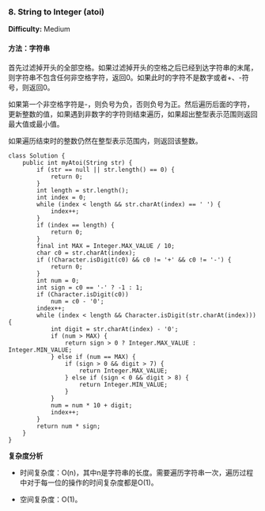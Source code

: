 ### 8. String to Integer (atoi)

**Difficulty:** Medium

#### 方法：字符串

首先过滤掉开头的全部空格。如果过滤掉开头的空格之后已经到达字符串的末尾，则字符串不包含任何非空格字符，返回0。如果此时的字符不是数字或者+、-符号，则返回0。

如果第一个非空格字符是-，则负号为负，否则负号为正。然后遍历后面的字符，更新整数的值，如果遇到非数字的字符则结束遍历，如果超出整型表示范围则返回最大值或最小值。

如果遍历结束时的整数仍然在整型表示范围内，则返回该整数。

```
class Solution {
    public int myAtoi(String str) {
        if (str == null || str.length() == 0) {
            return 0;
        }
        int length = str.length();
        int index = 0;
        while (index < length && str.charAt(index) == ' ') {
            index++;
        }
        if (index == length) {
            return 0;
        }
        final int MAX = Integer.MAX_VALUE / 10;
        char c0 = str.charAt(index);
        if (!Character.isDigit(c0) && c0 != '+' && c0 != '-') {
            return 0;
        }
        int num = 0;
        int sign = c0 == '-' ? -1 : 1;
        if (Character.isDigit(c0))
            num = c0 - '0';
        index++;
        while (index < length && Character.isDigit(str.charAt(index))) {
            int digit = str.charAt(index) - '0';
            if (num > MAX) {
                return sign > 0 ? Integer.MAX_VALUE : Integer.MIN_VALUE;
            } else if (num == MAX) {
                if (sign > 0 && digit > 7) {
                    return Integer.MAX_VALUE;
                } else if (sign < 0 && digit > 8) {
                    return Integer.MIN_VALUE;
                }
            }
            num = num * 10 + digit;
            index++;
        }
        return num * sign;
    }
}
```

**复杂度分析**

- 时间复杂度：O(n)，其中n是字符串的长度。需要遍历字符串一次，遍历过程中对于每一位的操作的时间复杂度都是O(1)。

- 空间复杂度：O(1)。
